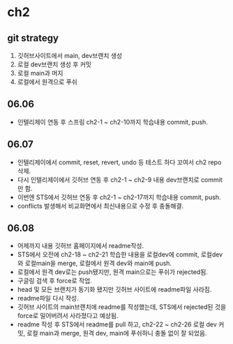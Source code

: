 # ch2
## git strategy
1. 깃허브사이트에서 main, dev브랜치 생성
2. 로컬 dev브랜치 생성 후 커밋
3. 로컬 main과 머지
4. 로컬에서 원격으로 푸쉬

## 06.06
- 인텔리제이 연동 후 스프링 ch2-1 ~ ch2-10까지 학습내용 commit, push.

## 06.07
- 인텔리제이에서 commit, reset, revert, undo 등 테스트 하다 꼬여서 ch2 repo 삭제.
- 다시 인텔리제이에서 깃허브 연동 후 ch2-1 ~ ch2-9 내용 dev브랜치로 commit만 함.
- 이번엔 STS에서 깃허브 연동 후 ch2-1 ~ ch2-17까지 학습내용 commit, push.
- conflicts 발생해서 비교화면에서 최신내용으로 수정 후 충돌해결.

## 06.08
- 어제까지 내용 깃허브 홈페이지에서 readme작성.
- STS에서 오전에 ch2-18 ~ ch2-21 학습한 내용을 로컬dev에 commit, 로컬dev와 로컬main을 merge, 로컬에서 원격 dev와 main에 push.
- 로컬에서 원격 dev로는 push됐지만, 원격 main으로는 푸쉬가 rejected됨.
- 구글링 검색 후 force로 작업. 
- head 및 모든 브랜치가 동기화 됐지만 깃허브 사이트에 readme파일 사라짐.
- readme파일 다시 작성.
- 깃허브 사이트의 main브랜치에 readme를 작성했는데, STS에서 rejected된 것을 force로 밀어버려서 사라졌다고 예상됨. 
- readme 작성 후 STS에서 readme를 pull 하고, ch2-22 ~ ch2-26 로컬 dev 커밋, 로컬 main과 merge, 원격 dev, main에 푸쉬하니 충돌 없이 잘 되었음.
